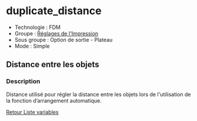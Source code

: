 # duplicate_distance

* Technologie : FDM
* Groupe : [Réglages de l'Impression](../print_settings/print_settings.md)
* Sous groupe : Option de sortie - Plateau
* Mode : Simple

## Distance entre les objets

### Description

Distance utilisé pour régler la distance entre les objets lors de l'utilisation de la fonction d’arrangement automatique.

[Retour Liste variables](variable_list.md)